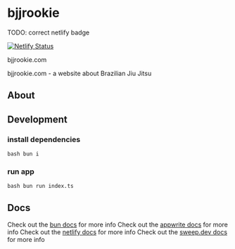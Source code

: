 # bjjrookie

TODO: correct netlify badge

[![Netlify Status](https://api.netlify.com/api/v1/badges/e16e1b86-ec4c-4d96-994b-9a91df3ed143/deploy-status)](https://app.netlify.com/sites/bjjrookie/deploys)

bjjrookie.com

bjjrookie.com - a website about Brazilian Jiu Jitsu

## About

## Development

### install dependencies

`bash bun i`

### run app

`bash bun run index.ts`

## Docs

Check out the [bun docs](https://bun.dev/docs) for more info
Check out the [appwrite docs](https://appwrite.io/docs) for more info
Check out the [netlify docs](https://docs.netlify.com) for more info
Check out the [sweep.dev docs](https://sweep.dev/docs) for more info
